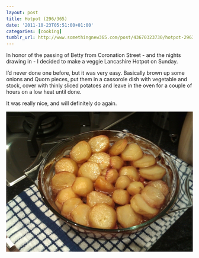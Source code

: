 ```yaml
---
layout: post
title: Hotpot (296/365)
date: '2011-10-23T05:51:00+01:00'
categories: [cooking]
tumblr_url: http://www.somethingnew365.com/post/43670323730/hotpot-296365
---
```

In honor of the passing of Betty from Coronation Street - and the nights drawing in - I decided to make a veggie Lancashire Hotpot on Sunday.

I’d never done one before, but it was very easy. Basically brown up some onions and Quorn pieces, put them in a cassorole dish with vegetable and stock, cover with thinly sliced potatoes and leave in the oven for a couple of hours on a low heat until done.

It was really nice, and will definitely do again.

![Hotpot](/images/tumblr_files/tumblr_milbss5lJd1s6o6vno1_1280.jpg)
